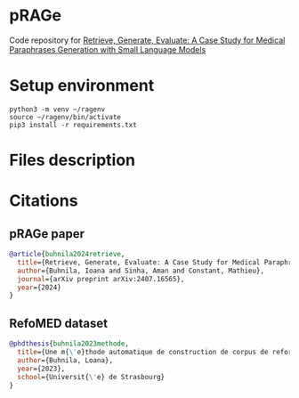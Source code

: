 # pRAGe
Code repository for [Retrieve, Generate, Evaluate: A Case Study for Medical Paraphrases Generation with Small Language Models](https://arxiv.org/abs/2407.16565)


# Setup environment

```
python3 -m venv ~/ragenv
source ~/ragenv/bin/activate
pip3 install -r requirements.txt
```

# Files description


# Citations


## pRAGe paper
```bibtex
@article{buhnila2024retrieve,
  title={Retrieve, Generate, Evaluate: A Case Study for Medical Paraphrases Generation with Small Language Models},
  author={Buhnila, Ioana and Sinha, Aman and Constant, Mathieu},
  journal={arXiv preprint arXiv:2407.16565},
  year={2024}
}
```
## RefoMED dataset
```bibtex
@phdthesis{buhnila2023methode,
  title={Une m{\'e}thode automatique de construction de corpus de reformulation},
  author={Buhnila, Loana},
  year={2023},
  school={Universit{\'e} de Strasbourg}
}
```
